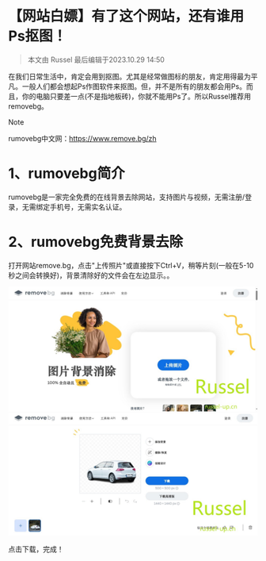 # 【网站白嫖】有了这个网站，还有谁用Ps抠图！

>本文由 Russel 最后编辑于2023.10.29 14:50

在我们日常生活中，肯定会用到抠图。尤其是经常做图标的朋友，肯定用得最为平凡。一般人们都会想起Ps作图软件来抠图。但，并不是所有的朋友都会用Ps。而且，你的电脑只要差一点(不是指地板砖)，你就不能用Ps了。所以Russel推荐用removebg。

> [!NOTE]
> rumovebg中文网：https://www.remove.bg/zh

# 1、rumovebg简介

rumovebg是一家完全免费的在线背景去除网站，支持图片与视频，无需注册/登录，无需绑定手机号，无需实名认证。

# 2、rumovebg免费背景去除

打开网站remove.bg，点击"上传照片"或直接按下Ctrl+V，稍等片刻(一般在5-10秒之间会转换好)，背景清除好的文件会在左边显示。。


<!-- 图片 -->

<img src="/removebg1.jpg" alt="">



<!-- 图片 -->

<img src="/removebg2.jpg" alt="">


点击下载，完成！


<link rel="stylesheet" href="https://cdnjs.cloudflare.com/ajax/libs/social-share.js/1.0.16/css/share.min.css">
<div class="social-share"></div>
<script type="text/javascript" src="https://cdnjs.cloudflare.com/ajax/libs/social-share.js/1.0.16/js/social-share.min.js"></script>
